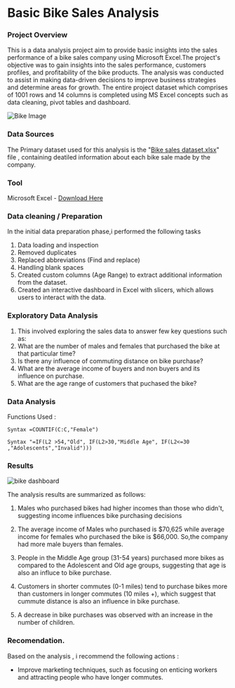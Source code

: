 # Basic Bike Sales Analysis

### Project Overview

This is a data analysis project aim to provide basic insights into the sales performance of a bike sales company using Microsoft Excel.The project's objective was to gain insights into the sales performance, customers profiles, and profitability of the bike products. The analysis was conducted to assist in making data-driven decisions to improve business strategies and determine areas for growth. The entire project dataset which comprises of 1001 rows and 14 columns is completed using MS Excel concepts such as data cleaning, pivot tables and dashboard. 

 ![Bike Image](https://github.com/user-attachments/assets/dd6a70fe-74cd-4a92-816c-6ec6d7f14134)


### Data Sources
The Primary dataset used for this analysis is the "[Bike sales dataset.xlsx](https://github.com/user-attachments/files/16380388/Bike.sales.dataset.xlsx)"
 file , containing deatiled information about each bike sale made by the company.

### Tool
Microsoft Excel - [Download Here](https:/microsoft.com)

### Data cleaning / Preparation 

In the initial data preparation phase,i performed the following tasks 
1. Data loading and inspection 
2. Removed duplicates
3. Replaced abbreviations (Find and replace)
4. Handling blank spaces
5. Created custom columns (Age Range) to extract additional information from the dataset.
6. Created an interactive dashboard in Excel with slicers, which allows users to interact with the data.

### Exploratory Data Analysis
1. This involved exploring the sales data to answer few key questions such as:
2. What are the number of males and females that purchased the bike at that particular time?
3. Is there any influence of commuting distance on bike purchase?
4. What are the average income of buyers and non buyers and its influence on purchase.
5. What are the age range of customers that puchased the bike?

### Data Analysis
Functions Used :

```Excel
Syntax =COUNTIF(C:C,"Female")

Syntax "=IF(L2 >54,"Old", IF(L2>30,"Middle Age", IF(L2<=30 ,"Adolescents","Invalid")))
```

### Results 
![bike dashboard](https://github.com/user-attachments/assets/92a1adbb-5264-4137-8597-c77092135522)


The analysis results are summarized as follows:

1. Males who purchased bikes had higher incomes than those who didn't, suggesting income influences bike purchasing decisions

2. The average income of Males who purchased is $70,625 while average income for females who purchased the bike is $66,000. So,the company had more male buyers than females.
   
3. People in the Middle Age group (31-54 years) purchased more bikes as compared to the Adolescent and Old age groups, suggesting that age is also an influce to bike purchase.
   
4. Customers in shorter commutes (0-1 miles) tend to purchase bikes more than customers in longer commutes (10 miles +), which suggest that cummute distance is also an influence in bike purchase.

5. A decrease in bike purchases was observed with an increase in the number of children.

### Recomendation.

Based on the analysis , i recommend the following actions :

- Improve marketing techniques, such as focusing on enticing workers and attracting people who have longer commutes.






